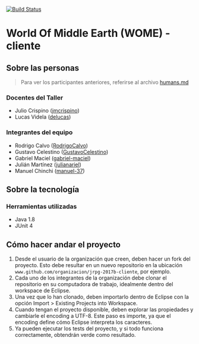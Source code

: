 [![Build Status](https://travis-ci.org/Java-is-coming/jrpg-2017b-cliente.svg?branch=master)](https://travis-ci.org/Java-is-coming/jrpg-2017b-cliente)
# World Of Middle Earth (WOME) - cliente

## Sobre las personas

> Para ver los participantes anteriores, referirse al archivo [humans.md](humans.md)

### Docentes del Taller

* Julio Crispino ([jmcrispino](https://github.com/jmcrispino))
* Lucas Videla ([delucas](https://github.com/delucas))

### Integrantes del equipo

* Rodrigo Calvo ([RodrigoCalvo](https://github.com/RodrigoCalvo))
* Gustavo Celestino ([GustavoCelestino](https://github.com/GustavoCelestino))
* Gabriel Maciel ([gabriel-maciel](https://github.com/gabriel-maciel))
* Julián Martínez ([julianariel](https://github.com/julianariel))
* Manuel Chinchi ([manuel-37](https://github.com/manuel-37))

## Sobre la tecnología

### Herramientas utilizadas

* Java 1.8
* JUnit 4

## Cómo hacer andar el proyecto

1. Desde el usuario de la organización que creen, deben hacer un fork del proyecto. Esto debe resultar en un nuevo repositorio en la ubicación `www.github.com/organizacion/jrpg-2017b-cliente`, por ejemplo.
2. Cada uno de los integrantes de la organización debe clonar el repositorio en su computadora de trabajo, idealmente dentro del workspace de Eclipse.
3. Una vez que lo han clonado, deben importarlo dentro de Eclipse con la opción Import > Existing Projects into Workspace.
4. Cuando tengan el proyecto disponible, deben explorar las propiedades y cambiarle el encoding a UTF-8. Este paso es importe, ya que el encoding define cómo Eclipse interpreta los caracteres.
5. Ya pueden ejecutar los tests del proyecto, y si todo funciona correctamente, obtendrán verde como resultado.
